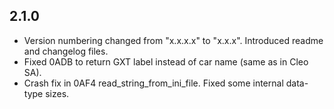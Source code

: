 ## 2.1.0

- Version numbering changed from "x.x.x.x" to "x.x.x". Introduced readme and changelog files.
- Fixed 0ADB to return GXT label instead of car name (same as in Cleo SA).
- Crash fix in 0AF4 read_string_from_ini_file. Fixed some internal data-type sizes.

